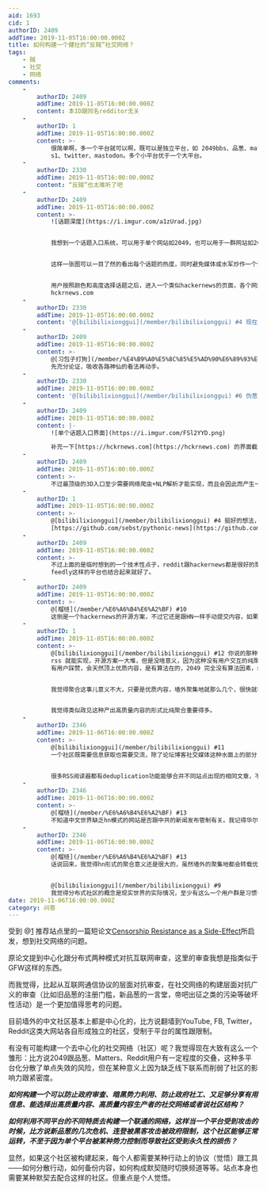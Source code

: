 ```yaml
---
aid: 1693
cid: 1
authorID: 2409
addTime: 2019-11-05T16:00:00.000Z
title: 如何构建一个健壮的“反贼”社交网络？
tags:
    - 贼
    - 社交
    - 网络
comments:
    -
        authorID: 2409
        addTime: 2019-11-05T16:00:00.000Z
        content: 本ID跟同名redditor无关
    -
        authorID: 1
        addTime: 2019-11-05T16:00:00.000Z
        content: >-
            很简单啊，多一个平台就可以啊，既可以是独立平台，如 2049bbs、品葱、matters，也可以是寄生，比如
            s1、twitter、mastodon。多个小平台优于一个大平台。
    -
        authorID: 2330
        addTime: 2019-11-05T16:00:00.000Z
        content: “反贼”也太难听了吧
    -
        authorID: 2409
        addTime: 2019-11-05T16:00:00.000Z
        content: >-
            ![话题深度](https://i.imgur.com/a1zUrad.jpg)


            我想到一个话题入口系统，可以用于单个网站如2049，也可以用于一群网站如2049、Matters、r/saraba1st、r/China\_irl等等。上面的图中每个bar代表一个话题（例如，台海战争），bar的高度代表该话题下的发帖数/讨论数/字数任选一。bar的颜色可以用来区分话题类别：例如地缘政治、数字极权、生活、时事、教育、硬科技等等。


            这样一张图可以一目了然的看出每个话题的热度，同时避免媒体或水军炒作一个话题时导致你忽略掉其他的话题，因为一个话题只有一个bar。


            用户按照颜色和高度选择话题之后，进入一个类似hackernews的页面，各个网站的话题全部列出来，可以选择不同的排序方式
            hckrnews.com
    -
        authorID: 2330
        addTime: 2019-11-05T16:00:00.000Z
        content: '@[bilibilixionggui](/member/bilibilixionggui) #4 现在就建吧'
    -
        authorID: 2409
        addTime: 2019-11-05T16:00:00.000Z
        content: >-
            @[习包子打狗](/member/%E4%B9%A0%E5%8C%85%E5%AD%90%E6%89%93%E7%8B%97) #5
            先充分论证，吸收各路神仙的看法再动手。
    -
        authorID: 2330
        addTime: 2019-11-05T16:00:00.000Z
        content: '@[bilibilixionggui](/member/bilibilixionggui) #6 伪葱把人气卷走了'
    -
        authorID: 2409
        addTime: 2019-11-05T16:00:00.000Z
        content: |-
            ![单个话题入口界面](https://i.imgur.com/FSl2YYD.png)

            补充一下[https://hckrnews.com](https://hckrnews.com) 的界面截图
    -
        authorID: 2409
        addTime: 2019-11-05T16:00:00.000Z
        content: >-
            不过最顶级的3D入口至少需要网络爬虫+NLP解析才能实现，而且会因此而产生一定延迟。网络爬虫貌似站长比较有经验，合并话题至少要解析话题/新闻的标题。
    -
        authorID: 1
        addTime: 2019-11-05T16:00:00.000Z
        content: >-
            @[bilibilixionggui](/member/bilibilixionggui) #4 挺好的想法，可以参考
            [https://github.com/sebst/pythonic-news](https://github.com/sebst/pythonic-news)
    -
        authorID: 2409
        addTime: 2019-11-05T16:00:00.000Z
        content: >-
            不过上面的是临时想到的一个技术性点子，reddit跟hackernews都是很好的聚合类门户网站。如果能把RSS
            feedly这样的平台也结合起来就好了。
    -
        authorID: 2409
        addTime: 2019-11-05T16:00:00.000Z
        content: >-
            @[榴梿](/member/%E6%A6%B4%E6%A2%BF) #10
            这倒是一个hackernews的开源方案，不过它还是跟HN一样手动提交内容，如果能想RSS那样手动添加/删除平台自动获取内容就好了。
    -
        authorID: 1
        addTime: 2019-11-05T16:00:00.000Z
        content: >-
            @[bilibilixionggui](/member/bilibilixionggui) #12 你说的那种完全自动化的，依靠 web
            rss 就能实现，开源方案一大堆，但是没啥意义，因为这种没有用户交互的纯聚合，最终还是泥沙俱下。hn
            有用户踩赞，会天然顶上优质内容，是有算法在的，2049 完全没有算法因素，纯贴吧模式。


            我觉得聚合这事儿意义不大，只要是优质内容，墙外聚集地就那么几个，很快就被转载过去了。昨天那个新疆的帖子就是例证。


            我觉得类似政见这种产出高质量内容的形式比纯聚合重要得多。
    -
        authorID: 2346
        addTime: 2019-11-06T16:00:00.000Z
        content: >-
            @[bilibilixionggui](/member/bilibilixionggui) #11
            一个社区既需要信息获取也需要交流，除了论坛博客社交媒体这种水面上的部分，由媒体或者RSS构成的庞大的只读用户是社区水面下的部分。手动提交内容也是一种交流形式，尤其适合时事新闻的分享，hn这种形式倒是中文世界的空白，我觉得蛮有必要搞一个的。


            很多RSS阅读器都有deduplication功能能够合并不同站点出现的相同文章，不过通常是收费的。我觉得跟你的那个点子很像，不过用图形来表示是更利于人脑处理。
    -
        authorID: 2346
        addTime: 2019-11-06T16:00:00.000Z
        content: >-
            @[榴梿](/member/%E6%A6%B4%E6%A2%BF) #13
            不知道中文世界缺乏hn模式的网站是否跟中共的新闻发布管制有关。我记得华尔街见闻就因为未按规定转载外媒新闻还是自己发布新闻报道而被网信办拔网线了。
    -
        authorID: 2346
        addTime: 2019-11-06T16:00:00.000Z
        content: >-
            @[榴梿](/member/%E6%A6%B4%E6%A2%BF) #13
            话说回来，我觉得hn形式的聚合意义还是很大的，虽然墙外的聚集地都会转载优质内容，但从只读用户的角度，那些地方存在信噪比太低的问题。只不过hn这样的网站看起来轻量化，但不知道实际运营起来需要多大资源，至少hn的影响力跟开放API带来的服务器负荷应该是很大的。


            @[bilibilixionggui](/member/bilibilixionggui) #9
            我觉得分布式社区的概念是现实世界的实际情况，至少有这么一个用户群是习惯于使用多样化的墙外互联网服务的。不过也有很多用户专注于一两个平台。其实本站长期以来有点分布式社区攻略的味道，分享跟汇聚互联网资源本身就是启发用户去多样化社区，如果有人再详细写一篇攻略就更好了，互联网本身是无穷无尽的，如果大家获取信息的渠道有大量交叠，表达的渠道也有大量交叠，那么本身就构成社区了。
date: 2019-11-06T16:00:00.000Z
category: 问答
---
```


受到 @[1](/member/1) 推荐站点里的一篇短论文[Censorship Resistance as a Side-Effect](https://security.cs.georgetown.edu/~msherr/papers/censorship-as-sideeffect.pdf)所启发，想到社交网络的问题。

原论文提到中心化跟分布式两种模式对抗互联网审查，这里的审查我想是指类似于GFW这样的东西。

而我觉得，比起从互联网通信协议的层面对抗审查，在社交网络的构建层面对抗广义的审查（比如旧品葱的注册门槛，新品葱的一言堂，帝吧出征之类的污染等破坏性活动）是一个更加值得思考的问题。

目前墙外的中文社区基本上都是中心化的，比方说翻墙到YouTube, FB, Twitter，Reddit这类大网站各自形成独立的社区，受制于平台的属性跟限制。

有没有可能构建一个去中心化的社交网络（社区）呢？我觉得现在大致有这么一个雏形：比方说2049跟品葱、Matters、Reddit用户有一定程度的交叠，这种多平台化分散了单点失效的风险，但在某种意义上因为缺乏线下联系而削弱了社区的影响力跟紧密度。

**_如何构建一个可以防止政府审查、暗黑势力利用、防止政府社工、又足够分享有用信息、能选择出高质量内容、高质量内容生产者的社交网络或者说社区结构？_**

**_如何利用不同平台的不同特质去构建一个联通的网络，这样当一个平台受到攻击的时候，比方说新品葱的几次危机、连登被黑客攻击被政府限制，这个社区能够正常运转，不至于因为单个平台被某种势力控制而导致社区受到永久性的损伤？_**

显然，如果这个社区被构建起来，每个人都需要某种行动上的协议（觉悟）跟工具——如何分散行动，如何备份内容，如何构成默契随时切换频道等等。站点本身也需要某种默契去配合这样的社区。但重点是个人觉悟。
